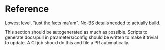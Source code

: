 # Reference

Lowest level, "just the facts ma'am". No-BS details needed to actually build.

This section should be autogenerated as much as possible. Scripts to generate docs/pull in parameters/config should be written to make it trivial to update. A CI job should do this and file a PR automatically.

